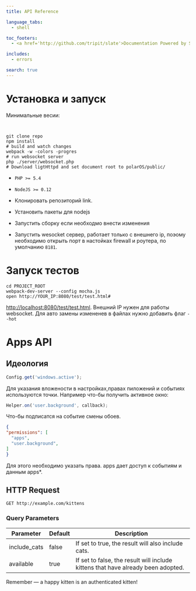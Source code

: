 ```yaml
---
title: API Reference

language_tabs:
  - shell

toc_footers:
  - <a href='http://github.com/tripit/slate'>Documentation Powered by Slate</a>

includes:
  - errors

search: true
---
```

# Установка и запуск
Минимальные весии:

```shell


git clone repo
npm install
# build and watch changes
webpack -w -colors -progres
# run websocket server
php ./server/websocket.php
# Download ligtHttpd and set document root to polarOS/public/
```
- `PHP >= 5.4`
- `NodeJS >= 0.12`

- Клонировать репозиторий link.
- Установить пакеты для nodejs
- Запустить сборку если необходмо внести изменения
- Запустить wesocket сервер, работает только с внешнего ip, поэому необходимо открыть порт в настойках firewall и роутера, по умолчанию `8181`.


# Запуск тестов

```shell
cd PROJECT_ROOT
webpack-dev-server --config mocha.js 
open http://YOUR_IP:8080/test/test.html#
```

[http://localhost:8080/test/test.html](http://localhost:8080/test/test.html).
Внешний IP нужен для работы websocket.
Для авто замены измененев в файлах нужно добавить флаг `--hot`

# Apps API

## Идеология
```javascript
Config.get('windows.active');
```
Для указания вложености в настройках,правах пиложений и событиях используются точки.
Например что-бы получить активное окно:

```javascript
Helper.on('user.background', callback);
```

Что-бы подписатся на событие смены обоев.

```json
{
"permissions": [
  "apps",
  "user.background",
]
}
```

Для этого необходимо указать права.
apps дает доступ к событиям и данным apps*.

## HTTP Request

`GET http://example.com/kittens`

### Query Parameters

Parameter | Default | Description
--------- | ------- | -----------
include_cats | false | If set to true, the result will also include cats.
available | true | If set to false, the result will include kittens that have already been adopted.

<aside class="success">
Remember — a happy kitten is an authenticated kitten!
</aside>
